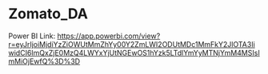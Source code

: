 # Zomato_DA

Power BI Link: https://app.powerbi.com/view?r=eyJrIjoiMjdiYzZiOWUtMmZhYy00Y2ZmLWI2ODUtMDc1MmFkY2JlOTA3IiwidCI6ImQxZjE0MzQ4LWYxYjUtNGEwOS1hYzk5LTdlYmYyMTNjYmM4MSIsImMiOjEwfQ%3D%3D
